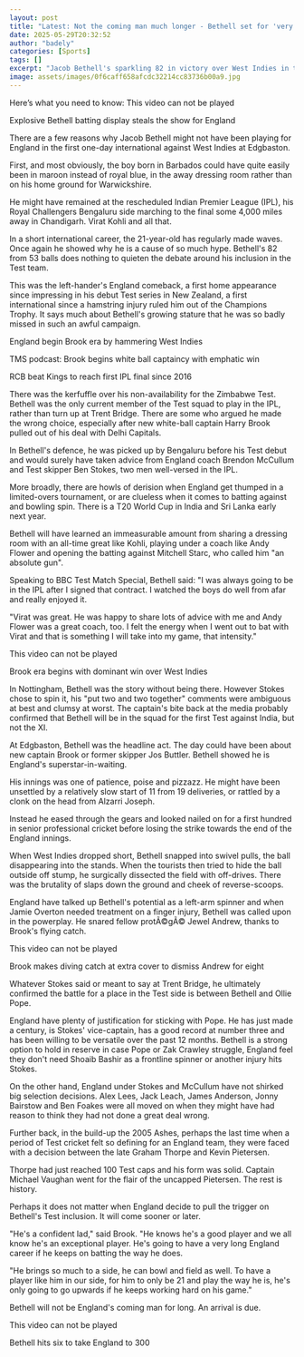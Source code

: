 ```yaml
---
layout: post
title: "Latest: Not the coming man much longer - Bethell set for 'very long England career'"
date: 2025-05-29T20:32:52
author: "badely"
categories: [Sports]
tags: []
excerpt: "Jacob Bethell's sparkling 82 in victory over West Indies in the first one-day international shows he will not be England's coming man much longer, wri"
image: assets/images/0f6caff658afcdc32214cc83736b00a9.jpg
---
```


Here’s what you need to know: This video can not be played

Explosive Bethell batting display steals the show for England

There are a few reasons why Jacob Bethell might not have been playing for England in the first one-day international against West Indies at Edgbaston.

First, and most obviously, the boy born in Barbados could have quite easily been in maroon instead of royal blue, in the away dressing room rather than on his home ground for Warwickshire.

He might have remained at the rescheduled Indian Premier League (IPL), his Royal Challengers Bengaluru side marching to the final some 4,000 miles away in Chandigarh. Virat Kohli and all that.

In a short international career, the 21-year-old has regularly made waves. Once again he showed why he is a cause of so much hype. Bethell's 82 from 53 balls does nothing to quieten the debate around his inclusion in the Test team.

This was the left-hander's England comeback, a first home appearance since impressing in his debut Test series in New Zealand, a first international since a hamstring injury ruled him out of the Champions Trophy. It says much about Bethell's growing stature that he was so badly missed in such an awful campaign.

England begin Brook era by hammering West Indies

TMS podcast: Brook begins white ball captaincy with emphatic win

RCB beat Kings to reach first IPL final since 2016

There was the kerfuffle over his non-availability for the Zimbabwe Test. Bethell was the only current member of the Test squad to play in the IPL, rather than turn up at Trent Bridge. There are some who argued he made the wrong choice, especially after new white-ball captain Harry Brook pulled out of his deal with Delhi Capitals.

In Bethell's defence, he was picked up by Bengaluru before his Test debut and would surely have taken advice from England coach Brendon McCullum and Test skipper Ben Stokes, two men well-versed in the IPL.

More broadly, there are howls of derision when England get thumped in a limited-overs tournament, or are clueless when it comes to batting against and bowling spin. There is a T20 World Cup in India and Sri Lanka early next year.

Bethell will have learned an immeasurable amount from sharing a dressing room with an all-time great like Kohli, playing under a coach like Andy Flower and opening the batting against Mitchell Starc, who called him "an absolute gun".

Speaking to BBC Test Match Special, Bethell said: "I was always going to be in the IPL after I signed that contract. I watched the boys do well from afar and really enjoyed it.

"Virat was great. He was happy to share lots of advice with me and Andy Flower was a great coach, too. I felt the energy when I went out to bat with Virat and that is something I will take into my game, that intensity."

This video can not be played

Brook era begins with dominant win over West Indies

In Nottingham, Bethell was the story without being there. However Stokes chose to spin it, his "put two and two together" comments were ambiguous at best and clumsy at worst. The captain's bite back at the media probably confirmed that Bethell will be in the squad for the first Test against India, but not the XI.

At Edgbaston, Bethell was the headline act. The day could have been about new captain Brook or former skipper Jos Buttler. Bethell showed he is England's superstar-in-waiting.

His innings was one of patience, poise and pizzazz. He might have been unsettled by a relatively slow start of 11 from 19 deliveries, or rattled by a clonk on the head from Alzarri Joseph.

Instead he eased through the gears and looked nailed on for a first hundred in senior professional cricket before losing the strike towards the end of the England innings.

When West Indies dropped short, Bethell snapped into swivel pulls, the ball disappearing into the stands. When the tourists then tried to hide the ball outside off stump, he surgically dissected the field with off-drives. There was the brutality of slaps down the ground and cheek of reverse-scoops.

England have talked up Bethell's potential as a left-arm spinner and when Jamie Overton needed treatment on a finger injury, Bethell was called upon in the powerplay. He snared fellow protÃ©gÃ© Jewel Andrew, thanks to Brook's flying catch.

This video can not be played

Brook makes diving catch at extra cover to dismiss Andrew for eight

Whatever Stokes said or meant to say at Trent Bridge, he ultimately confirmed the battle for a place in the Test side is between Bethell and Ollie Pope.

England have plenty of justification for sticking with Pope. He has just made a century, is Stokes' vice-captain, has a good record at number three and has been willing to be versatile over the past 12 months. Bethell is a strong option to hold in reserve in case Pope or Zak Crawley struggle, England feel they don't need Shoaib Bashir as a frontline spinner or another injury hits Stokes.

On the other hand, England under Stokes and McCullum have not shirked big selection decisions. Alex Lees, Jack Leach, James Anderson, Jonny Bairstow and Ben Foakes were all moved on when they might have had reason to think they had not done a great deal wrong.

Further back, in the build-up the 2005 Ashes, perhaps the last time when a period of Test cricket felt so defining for an England team, they were faced with a decision between the late Graham Thorpe and Kevin Pietersen.

Thorpe had just reached 100 Test caps and his form was solid. Captain Michael Vaughan went for the flair of the uncapped Pietersen. The rest is history.

Perhaps it does not matter when England decide to pull the trigger on Bethell's Test inclusion. It will come sooner or later.

"He's a confident lad," said Brook. "He knows he's a good player and we all know he's an exceptional player. He's going to have a very long England career if he keeps on batting the way he does.

"He brings so much to a side, he can bowl and field as well. To have a player like him in our side, for him to only be 21 and play the way he is, he's only going to go upwards if he keeps working hard on his game."

Bethell will not be England's coming man for long. An arrival is due.

This video can not be played

Bethell hits six to take England to 300


